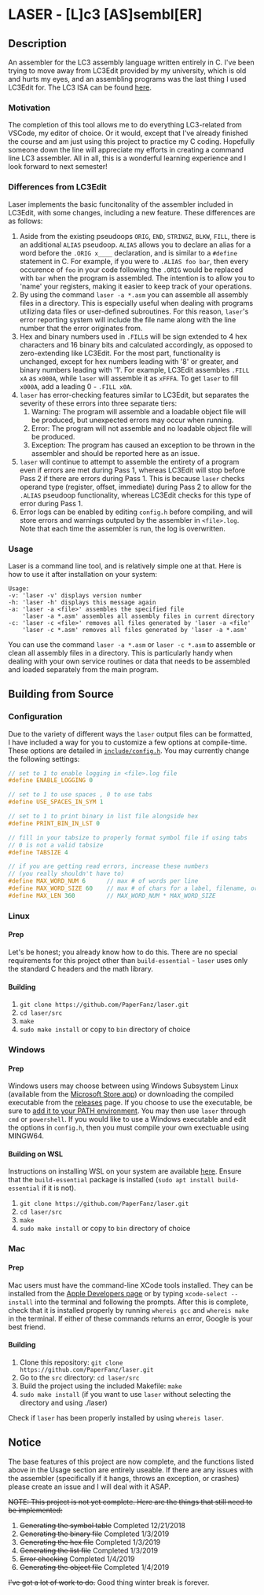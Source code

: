 # LASER - [**L**]c3 [**AS**]sembl[**ER**]

## Description

An assembler for the LC3 assembly language written entirely in C. I've been trying to move away from LC3Edit provided by my university, which is old and hurts my eyes, and an assembling programs was the last thing I used LC3Edit for. The LC3 ISA can be found [here][2].

### Motivation

The completion of this tool allows me to do everything LC3-related from VSCode, my editor of choice. Or it would, except that I've already finished the course and am just using this project to practice my C coding. Hopefully someone down the line will appreciate my efforts in creating a command line LC3 assembler. All in all, this is a wonderful learning experience and I look forward to next semester!

### Differences from LC3Edit

Laser implements the basic funcitonality of the assembler included in LC3Edit, with some changes, including a new feature. These differences are as follows:

1. Aside from the existing pseudoops `ORIG`, `END`, `STRINGZ`, `BLKW`, `FILL`, there is an additional `ALIAS` pseudoop. `ALIAS` allows you to declare an alias for a word before the `.ORIG x____` declaration, and is similar to a `#define` statement in C. For example, if you were to `.ALIAS foo bar`, then every occurence of `foo` in your code following the `.ORIG` would be replaced with `bar` when the program is assembled. The intention is to allow you to 'name' your registers, making it easier to keep track of your operations.
2. By using the command `laser -a *.asm` you can assemble all assembly files in a directory. This is especially useful when dealing with programs utilizing data files or user-defined subroutines. For this reason, `laser`'s error reporting system will include the file name along with the line number that the error originates from.
3. Hex and binary numbers used in `.FILL`s will be sign extended to 4 hex characters and 16 binary bits and calculated accordingly, as opposed to zero-extending like LC3Edit. For the most part, functionality is unchanged, except for hex numbers leading with '8' or greater, and binary numbers leading with '1'. For example, LC3Edit assembles `.FILL xA` as `x000A`, while `laser` will assemble it as `xFFFA`. To get `laser` to fill `x000A`, add a leading 0 - `.FILL x0A`.
4. `laser` has error-checking features similar to LC3Edit, but separates the severity of these errors into three separate tiers:
    1. Warning: The program will assemble and a loadable object file will be produced, but unexpected errors may occur when running.
    2. Error: The program will not assemble and no loadable object file will be produced.
    3. Exception: The program has caused an exception to be thrown in the assembler and should be reported here as an issue.
5. `laser` will continue to attempt to assemble the entirety of a program even if errors are met during Pass 1, whereas LC3Edit will stop before Pass 2 if there are errors during Pass 1. This is because `laser` checks operand type (register, offset, immediate) during Pass 2 to allow for the `.ALIAS` pseudoop functionality, whereas LC3Edit checks for this type of error during Pass 1.
6. Error logs can be enabled by editing `config.h` before compiling, and will store errors and warnings outputed by the assembler in `<file>.log`. Note that each time the assembler is run, the log is overwritten.

### Usage

Laser is a command line tool, and is relatively simple one at that. Here is how to use it after installation on your system:

```
Usage:
-v: 'laser -v' displays version number
-h: 'laser -h' displays this message again
-a: 'laser -a <file>' assembles the specified file
    'laser -a *.asm' assembles all assembly files in current directory
-c: 'laser -c <file>' removes all files generated by 'laser -a <file'
    'laser -c *.asm' removes all files generated by 'laser -a *.asm'
```
You can use the command `laser -a *.asm` or `laser -c *.asm` to assemble or clean all assembly files in a directory. This is particularly handy when dealing with your own service routines or data that needs to be assembled and loaded separately from the main program.

## Building from Source

### Configuration

Due to the variety of different ways the `laser` output files can be formatted, I have included a way for you to customize a few options at compile-time. These options are detailed in [`include/config.h`](./include/config.h). You may currently change the following settings:

```C
// set to 1 to enable logging in <file>.log file
#define ENABLE_LOGGING 0

// set to 1 to use spaces , 0 to use tabs
#define USE_SPACES_IN_SYM 1

// set to 1 to print binary in list file alongside hex
#define PRINT_BIN_IN_LST 0

// fill in your tabsize to properly format symbol file if using tabs
// 0 is not a valid tabsize
#define TABSIZE 4

// if you are getting read errors, increase these numbers
// (you really shouldn't have to)
#define MAX_WORD_NUM 6		// max # of words per line
#define MAX_WORD_SIZE 60	// max # of chars for a label, filename, or .STRINGZ
#define MAX_LEN 360			// MAX_WORD_NUM * MAX_WORD_SIZE
```

### Linux

#### Prep

Let's be honest; you already know how to do this. There are no special requirements for this project other than `build-essential` - `laser` uses only the standard C headers and the math library.

#### Building

1. `git clone https://github.com/PaperFanz/laser.git`
2. `cd laser/src`
3. `make`
4. `sudo make install` or copy to `bin` directory of choice

### Windows

#### Prep

Windows users may choose between using Windows Subsystem Linux (available from the [Microsoft Store app][0]) or downloading the compiled executable from the [releases][3] page. If you choose to use the executable, be sure to [add it to your PATH environment][4]. You may then use `laser` through `cmd` or `powershell`. If you would like to use a Windows executable and edit the options in `config.h`, then you must compile your own exectuable using MINGW64.

#### Building on WSL

Instructions on installing WSL on your system are available [here][1]. Ensure that the `build-essential` package is installed (`sudo apt install build-essential` if it is not).

1. `git clone https://github.com/PaperFanz/laser.git`
2. `cd laser/src`
3. `make`
4. `sudo make install` or copy to `bin` directory of choice

### Mac

#### Prep

Mac users must have the command-line XCode tools installed. They can be installed from the [Apple Developers page](developer.apple.com) or by typing `xcode-select --install` into the terminal and following the prompts. After this is complete, check that it is installed properly by running `whereis gcc` and `whereis make` in the terminal. If either of these commands returns an error, Google is your best friend.

#### Building

1. Clone this repository: `git clone https://github.com/PaperFanz/laser.git`
2. Go to the `src` directory: `cd laser/src`
3. Build the project using the included Makefile: `make`
4. `sudo make install` (if you want to use `laser` without selecting the directory and using ./laser)

Check if `laser` has been properly installed by using `whereis laser`.

## Notice

The base features of this project are now complete, and the functions listed above in the Usage section are entirely useable. If there are any issues with the assembler (specifically if it hangs, throws an exception, or crashes) please create an issue and I will deal with it ASAP.

~~NOTE: This project is not yet complete. Here are the things that still need to be implemented:~~

1. ~~Generating the symbol table~~	Completed 12/21/2018
2. ~~Generating the binary file~~	Completed 1/3/2019
3. ~~Generating the hex file~~		Completed 1/3/2019
4. ~~Generating the list file~~		Completed 1/3/2019
5. ~~Error checking~~				Completed 1/4/2019
6. ~~Generating the object file~~	Completed 1/4/2019

~~I've got a lot of work to do.~~ Good thing winter break is forever.

[0]: https://www.microsoft.com/en-us/p/ubuntu-1804-lts/9n9tngvndl3q?activetab=pivot:overviewtab

[1]: https://docs.microsoft.com/en-us/windows/wsl/install-win10

[2]: https://justinmeiners.github.io/lc3-vm/supplies/lc3-isa.pdf

[3]: https://github.com/PaperFanz/laser/releases/tag/v1.0.0

[4]: https://helpdeskgeek.com/windows-10/add-windows-path-environment-variable/